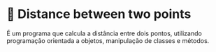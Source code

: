 # 📏 Distance between two points

É um programa que calcula a distância entre dois pontos, utilizando programação orientada a objetos, manipulação de classes e métodos.
